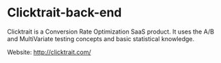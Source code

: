 # Clicktrait-back-end

Clicktrait is a Conversion Rate Optimization SaaS product.
It uses the A/B and MultiVariate testing concepts and basic statistical knowledge.

Website: http://clicktrait.com/

